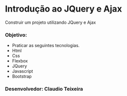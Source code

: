 # Introdução ao JQuery e Ajax

Construir um projeto utilizando JQuery e Ajax

### Objetivo:

* Praticar as seguintes tecnologias.
* Html
* Css
* Flexbox
* JQuery
* Javascript
* Bootstrap

### Desenvolvedor: Claudio Teixeira

